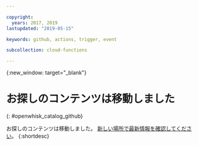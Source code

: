 ```yaml
---

copyright:
  years: 2017, 2019
lastupdated: "2019-05-15"

keywords: github, actions, trigger, event

subcollection: cloud-functions

---
```


{:new_window: target="_blank"}
# お探しのコンテンツは移動しました
{: #openwhisk_catalog_github}

お探しのコンテンツは移動しました。 [新しい場所で最新情報を確認してください](/docs/openwhisk?topic=cloud-functions-pkg_github)。
{:shortdesc}
